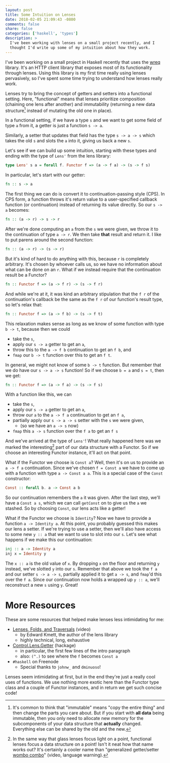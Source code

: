 ```yaml
---
layout: post
title: Some Intuition on Lenses
date: 2018-02-05 21:09:43 -0800
comments: false
share: false
categories: ['haskell', 'types']
description: >
  I've been working with lenses on a small project recently, and I
  thought I'd write up some of my intuition about how they work.
---
```


I've been working on a small project in Haskell recently that uses the
[wreq] library. It's an HTTP client library that exposes most of its
functionality through lenses. Using this library is my first time really
using lenses pervasively, so I've spent some time trying to understand
how lenses really work.

[wreq]: https://hackage.haskell.org/package/wreq

<!-- more -->

Lenses try to bring the concept of getters and setters into a functional
setting. Here, "functional" means that lenses prioritize composition
(chaining one lens after another) and immutability (returning a new
data structure[^perf] instead of mutating the old one in place).

[^perf]: It's common to think that "immutable" means "copy the entire thing" and then change the parts you care about. But if you start with **all data** being immutable, then you only need to allocate new memory for the subcomponents of your data structure that **actually** changed. Everything else can be shared by the old and the new.

In a functional setting, if we have a type `s` and we want to get some
field of type `a` from it, a getter is just a function `s -> a`.

Similarly, a setter that updates that field has the type `s -> a -> s`
which takes the old `s` and slots the `a` into it, giving us back a new
`s`.

Let's see if we can build up some intuition, starting with these types
and ending with the type of `Lens'` from the lens library:

```haskell
type Lens' s a = forall f. Functor f => (a -> f a) -> (s -> f s)
```

In particular, let's start with our getter:

```haskell
fn :: s -> a
```

The first thing we can do is convert it to continuation-passing style
(CPS). In CPS form, a function throws it's return value to a
user-specified callback function (or continuation) instead of returning
its value directly. So our `s -> a` becomes:

```haskell
fn :: (a -> r) -> s -> r
```

After we're done computing an `a` from the `s` we were given, we throw
it to the continuation of type `a -> r`. We then take **that** result and
return it. I like to put parens around the second function:

```haskell
fn :: (a -> r) -> (s -> r)
```

But it's kind of hard to do anything with this, because `r` is
completely arbitrary. It's chosen by whoever calls us, so we have no
information about what can be done on an `r`. What if we instead require
that the continuation result be a Functor?

```haskell
fn :: Functor f => (a -> f r) -> (s -> f r)
```

And while we're at it, it was kind an arbitrary stipulation that the `f
r` of the continuation's callback be the same as the `f r` of our
function's result type, so let's relax that:

```haskell
fn :: Functor f => (a -> f b) -> (s -> f t)
```

This relaxation makes sense as long as we know of some function with
type `b -> t`, because then we could

- take the `s`,
- apply our `s -> a` getter to get an `a`,
- throw this to the `a -> f b` continuation to get an `f b`, and
- `fmap` our `b -> t` function over this to get an `f t`.

In general, we might not know of some `b -> t` function. But remember
that we do have our `s -> a -> s` function! So if we choose `b = a` and
`s = t`, then we get:

```haskell
fn :: Functor f => (a -> f a) -> (s -> f s)
```

With a function like this, we can

- take the `s`,
- apply our `s -> a` getter to get an `a`,
- throw our `a` to the `a -> f a` continuation to get an `f a`,
- partially apply our `s -> a -> s` setter with the `s` we were given,
  - (so we have an `a -> s` now)
- `fmap` this `a -> s` function over the `f a` to get an `f s`

And we've arrived at the type of `Lens'`! What really happened here was
we marked the interesting[^interesting] part of our data structure with
a Functor. So if we choose an interesting Functor instance, it'll act on
that point.

[^interesting]: In the same way that glass lenses focus light on a point, functional lenses focus a data structure on a point! Isn't it neat how that name works out? It's certainly a cooler name than "generalized getter/setter [wombo combo](https://www.youtube.com/watch?v=pD_imYhNoQ4)" (video, language warning).

What if the Functor we choose is `Const a`? Well, then it's on us to
provide an `a -> f a` continuation. Since we've chosen `f = Const a` we
have to come up with a function with type `a -> Const a a`. This is a
special case of the `Const` constructor:

```haskell
Const :: forall b. a -> Const a b
```

So our continuation remembers the `a` it was given. After the last step,
we'll have a `Const a s`, which we can call `getConst` on to give us
the `a` we stashed. So by choosing `Const`, our lens acts like a getter!

What if the Functor we choose is `Identity`? Now we have to provide a
function `a -> Identity a`. At this point, you probably guessed this
makes our lens a setter. If we're trying to use a setter, then we'll
also have access to some new `y :: a` that we want to use to slot into
our `s`. Let's see what happens if we make this our continuation:

```haskell
inj :: a -> Identity a
inj x = Identity y
```

The `x :: a` is the old value of `x`. By dropping `x` on the floor and
returning `y` instead, we've slotted `y` into our `s`. Remember
that above we took the `f a` and our setter `s -> a -> s`, partially
applied it to get `a -> s`, and `fmap`'d this over the `f a`. Since our
continuation now holds a wrapped up `y :: a`, we'll reconstruct a new
`s` using `y`. Great!


# More Resources

These are some resources that helped make lenses less intimidating for
me:

- [Lenses, Folds, and
  Traversals](https://www.youtube.com/watch?v=cefnmjtAolY) (video)
  - by Edward Kmett, the author of the lens library
  - highly technical, long, exhaustive
- [Control.Lens.Getter](https://hackage.haskell.org/package/lens-4.16/docs/Control-Lens-Getter.html) (hackage)
  - in particular, the first few lines of the intro paragraph
  - also: `(^.)` to see where the `f` becomes `Const a`
- `#haskell` on Freenode
  - Special thanks to `johnw_` and `dminuoso`!

Lenses seem intimidating at first, but in the end they're just a really
cool uses of functions. We use nothing more exotic here than the Functor
type class and a couple of Functor instances, and in return we get such
concise code!

<!-- vim:tw=72
-->
